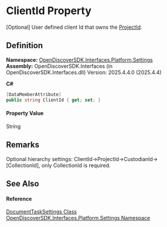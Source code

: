 # ClientId Property


[Optional] User defined client Id that owns the <a href="5daaae25-c44a-133e-a92d-863639a6ce32">ProjectId</a>.



## Definition
**Namespace:** <a href="a4de3d25-b44d-10c7-9f7b-6e96e612f300">OpenDiscoverSDK.Interfaces.Platform.Settings</a>  
**Assembly:** OpenDiscoverSDK.Interfaces (in OpenDiscoverSDK.Interfaces.dll) Version: 2025.4.4.0 (2025.4.4)

**C#**
``` C#
[DataMemberAttribute]
public string ClientId { get; set; }
```



#### Property Value
String

## Remarks

Optional hierarchy settings: ClientId-&gt;ProjectId-&gt;CustodianId-&gt;[CollectionId], only CollectionId is required.


## See Also


#### Reference
<a href="15834f2e-5778-5912-a2cc-a92e9d2e78fb">DocumentTaskSettings Class</a>  
<a href="a4de3d25-b44d-10c7-9f7b-6e96e612f300">OpenDiscoverSDK.Interfaces.Platform.Settings Namespace</a>  
